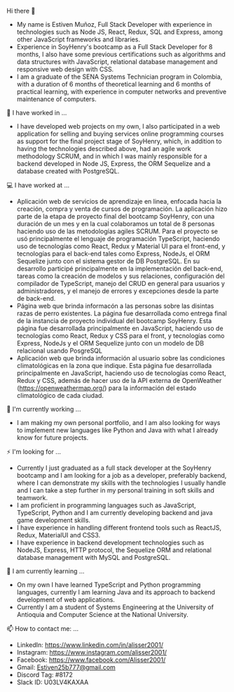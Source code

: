 Hi there 👋

- My name is Estiven Muñoz, Full Stack Developer with experience in technologies such as Node JS, React, Redux, SQL and Express, among other JavaScript frameworks and libraries.
- Experience in SoyHenry's bootcamp as a Full Stack Developer for 8 months, I also have some previous certifications such as algorithms and data structures with JavaScript, relational database management and responsive web design with CSS.
- I am a graduate of the SENA Systems Technician program in Colombia, with a duration of 6 months of theoretical learning and 6 months of practical learning, with experience in computer networks and preventive maintenance of computers.

🔭 I have worked in ...

- I have developed web projects on my own, I also participated in a web application for selling and buying services online programming courses as support for the final project stage of SoyHenry, which, in addition to having the technologies described above, had an agile work methodology SCRUM, and in which I was mainly responsible for a backend developed in Node JS, Express, the ORM Sequelize and a database created with PostgreSQL.

💻 I have worked at ...

- Aplicación web de servicios de aprendizaje en linea, enfocada hacia la creación, compra y venta de cursos de programación. La aplicación hizo parte de la etapa de proyecto final del bootcamp SoyHenry, con una duración de un mes y en la cual colaboramos un total de 8 personas haciendo uso de las metodologías agiles SCRUM. Para el proyecto se usó principalmente el lenguaje de programación TypeScript, haciendo uso de tecnologías como React, Redux y Material UI para el front-end, y tecnologías para el back-end tales como Express, NodeJs, el ORM Sequelize junto con el sistema gestor de DB PostgreSQL. En su desarrollo participé principalmente en la implementación del back-end, tareas como la creación de modelos y sus relaciones, configuración del compilador de TypeScript, manejo del CRUD en general para usuarios y administradores, y el manejo de errores y excepciones desde la parte de back-end.
- Página web que brinda informacón a las personas sobre las disintas razas de perro existentes. La página fue desarrollada como entrega final de la instancia de proyecto individual del bootcamp SoyHenry. Esta página fue desarrollada principalmente en JavaScript, haciendo uso de tecnologías como React, Redux y CSS para el front, y tecnologías como Express, NodeJs y el ORM Sequelize junto con un modelo de DB relacional usando PosgreSQL
- Aplicación web que brinda información al usuario sobre las condiciones climatológicas en la zona que indique. Esta página fue desarrollada principalmente en JavaScript, haciendo uso de tecnologías como React, Redux y CSS, además de hacer uso de la API externa de OpenWeather (https://openweathermap.org/) para la información del estado climatológico de cada ciudad.

🤔 I'm currently working ...

- I am making my own personal portfolio, and I am also looking for ways to implement new languages like Python and Java with what I already know for future projects.

⚡ I'm looking for ...

- Currently I just graduated as a full stack developer at the SoyHenry bootcamp and I am looking for a job as a developer, preferably backend, where I can demonstrate my skills with the technologies I usually handle and I can take a step further in my personal training in soft skills and teamwork.
- I am proficient in programming languages such as JavaScript, TypeScript, Python and I am currently developing backend and java game development skills.
- I have experience in handling different frontend tools such as ReactJS, Redux, MaterialUI and CSS3.
- I have experience in backend development technologies such as NodeJS, Express, HTTP protocol, the Sequelize ORM and relational database management with MySQL and PostgreSQL.

🌱 I am currently learning ...

- On my own I have learned TypeScript and Python programming languages, currently I am learning Java and its approach to backend development of web applications.
- Currently I am a student of Systems Engineering at the University of Antioquia and Computer Science at the National University.

📫 How to contact me: ...

- LinkedIn: https://www.linkedin.com/in/alisser2001/
- Instagram: https://www.instagram.com/alisser2001/
- Facebook: https://www.facebook.com/Alisser2001/
- Gmail: Estiven25b777@gmail.com
- Discord Tag: #8172
- Slack ID: U03LV4KAXAA 



